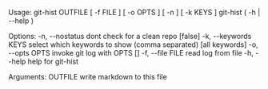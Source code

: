 Usage:
    git-hist OUTFILE [ -f FILE ] [ -o OPTS ] [ -n ] [ -k KEYS ]
    git-hist ( -h | --help )

Options:
    -n, --nostatus          dont check for a clean repo                       [false]
    -k, --keywords KEYS     select which keywords to show (comma separated)   [all keywords]
    -o, --opts OPTS         invoke git log with OPTS                          []
    -f, --file FILE         read log from file
    -h, --help              help for git-hist

Arguments:
    OUTFILE                 write markdown to this file
